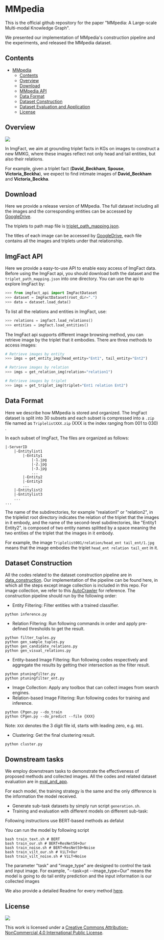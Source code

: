 # MMpedia
This is the official github repository for the paper "MMpedia: A Large-scale Multi-modal Knowledge Graph".

We presented our implementation of MMpedia's construction pipeline and the experiments, and released the MMpedia dataset.

## Contents

- [MMpedia](#imgfact)
  - [Contents](#contents)
  - [Overview](#overview)
  - [Download](#download)
  - [MMpedia API](#imgfact-api)
  - [Data Format](#data-format)
  - [Dataset Construction](#dataset-construction)
  - [Dataset Evaluation and Application](#dataset-evaluation-and-application)
  - [License](#license)

## Overview

<img src="imgs/motivation.jpg"/>


In ImgFact, we aim at grounding triplet facts in KGs on images to construct a new MMKG, where these images reflect not only head and tail entities, but also their relations.

For example, given a triplet fact (**David_Beckham**, **Spouse**, **Victoria_Beckha**), we expect to find intimate images of **David_Beckham** and **Victoria_Beckha**.

## Download

Here we provide a release version of MMpedia. The full dataset including all the images and the corresponding entities can be accessed by [GoogleDrive](https://drive.google.com/drive/folders/17MWnf1hQFuOLJ-8iIe0w7Culhy2DJBzE?usp=sharing).

The triplets to path map file is [triplet_path_mapping.json](https://github.com/kleinercubs/ImgFact/blob/main/triplet_path_mapping.json).

The titles of each image can be accessed by [GoogleDrive](https://drive.google.com/drive/u/0/folders/1ovmay5iSAIJcZOtSYEv6-WAeIfFoEmXo), each file contains all the images and triplets under that relationship.

## ImgFact API

 Here we provide a easy-to-use API to enable easy access of ImgFact data. Before using the ImgFact api, you should download both the dataset and the `triplet_path_mapping.json` into one directory. You can use the api to explore ImgFact by:

```python
>>> from imgfact_api import ImgFactDataset
>>> dataset = ImgFactDataset(root_dir=".")
>>> data = dataset.load_data()
```

To list all the relations and entities in ImgFact, use:

```python
>>> relations = imgfact.load_relations()
>>> entities = imgfact.load_entities()
```

The ImgFact api supports different image browsing method, you can retrieve image by the triplet that it embodies. There are three methods to access images:

```python
# Retrieve images by entity
>>> imgs = get_entity_img(head_entity="Ent1", tail_entity="Ent2")

# Retrieve images by relation
>>> imgs = get_relation_img(relation="relation1")

# Retrieve images by triplet
>>> imgs = get_triplet_img(triplet="Ent1 relation Ent2")
```


## Data Format

Here we describe how MMpedia is stored and organized. The ImgFact dataset is split into 30 subsets and each subset is compressed into a `.zip` file named as `TriplelistXXX.zip` (XXX is the index ranging from 001 to 030) .

In each subset of ImgFact, The files are organized as follows:

    |-ServerID
        |-Entitylist1
            |-Entity1
                |-1.jpg
                |-2.jpg
                |-3.jpg
                ...
            |-Entity2
            |-Entity3
            ...
        |-Entitylist2
        |-Entitylist3
        ...
    ...

The name of the subdirectories, for example "realation1" or "relation2", in the triplelist root directory indicates the relation of the triplet that the images in it embody, and the name of the second-level subdirectories, like "Entity1 Entity2", is composed of two entity names splitted by a space meaning the two entities of the triplet that the images in it embody.

For example, the image `Triplelist001/relation/head_ent tail_ent/1.jpg` means that the image embodies the triplet `head_ent relation tail_ent` in it.

## Dataset Construction

All the codes related to the dataset construction pipeline are in [data_construction](https://github.com/kleinercubs/ImgFact/tree/main/dataset_construction). 
Our implementation of the pipeline can be found here, in which all the steps except image collection is included in this repo. For image collection, we refer to this [AutoCrawler](https://github.com/YoongiKim/AutoCrawler) for reference.
 The construction pipeline should run by the following order:

- Entity Filtering: Filter entities with a trained classifier.

```
python inference.py
```

- Relation Filtering: Run following commands in order and apply pre-defined thresholds to get the result.

```
python filter_tuples.py
python gen_sample_tuples.py
python gen_candidate_relations.py
python gen_visual_relations.py
```

- Entity-based Image Filtering: Run following codes respectively and aggregate the results by getting their intersection as the filter result.

```
python ptuningfilter.py
python ptuningfilter_ent.py
```

- Image Collection: Apply any toolbox that can collect images from search engines.
- Relation-based Image Filtering: Run following codes for training and inference.

```
python CPgen.py --do_train
python CPgen.py --do_predict --file {XXX}
```

Note: `XXX` denotes the 3 digit file id, starts with leading zero, e.g. `001`.

- Clustering: Get the final clustering result.

```
python cluster.py
```

## Downstream tasks

We employ downstream tasks to demonstrate the effectiveness of proposed methods and collected images. All the codes and related dataset evaluation are in [eval_and_app](https://github.com/kleinercubs/ImgFact/tree/main/eval_and_app).

For each model, the training strategy is the same and the only difference is the information the model received.

- Generate sub-task datasets by simply run script `generation.sh`.
- Training and evaluation with different models on different sub-task:

Following instructions use BERT-based methods as defalut

You can run the model by following script
```
bash train_text.sh # BERT
bash train_our.sh # BERT+ResNet50+Our
bash train_noise.sh # BERT+ResNet50+Noise
bash train_vilt_our.sh # ViLT+Our
bash train_vilt_noise.sh # ViLT+Noise
```

The parameter "task" and "image_type" are designed to control the task and input image. For example, "--task=pt --image_type=Our" means the model is going to do tail entity prediction and the input information is our collected images

We also provide a detailed Readme for every method [here](https://github.com/kleinercubs/ImgFact/tree/main/eval_and_app). 

## License

[![](https://licensebuttons.net/l/by-nc/4.0/88x31.png)](https://creativecommons.org/licenses/by-nc/4.0/)

This work is licensed under a [Creative Commons Attribution-NonCommercial 4.0 International Public License](https://creativecommons.org/licenses/by-nc/4.0/).

